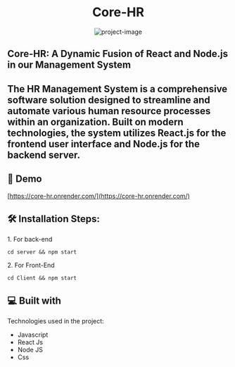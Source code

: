 <h1 align="center" id="title">Core-HR</h1>

<p align="center"><img src="https://socialify.git.ci/sachin2527/Core-HR/image?description=1&amp;descriptionEditable=Human%20Resource%20Management%20System%20built%20in%20React%20JS&amp;language=1&amp;name=1&amp;owner=1&amp;pattern=Floating%20Cogs&amp;theme=Light" alt="project-image"></p>

<h2> Core-HR: A Dynamic Fusion of React and Node.js in our Management System<h2/>
  <p> The HR Management System is a comprehensive software solution designed to streamline and automate various human resource processes within an organization. Built on modern technologies, the system utilizes React.js for the frontend user interface and Node.js for the backend server.</p>
<h2>🚀 Demo</h2>

[https://core-hr.onrender.com/](https://core-hr.onrender.com/)

<h2>🛠️ Installation Steps:</h2>

<p>1. For back-end</p>

```
cd server && npm start
```

<p>2. For Front-End</p>

```
cd Client && npm start 
```

  
  
<h2>💻 Built with</h2>

Technologies used in the project:

*   Javascript
*   React Js
*   Node JS
*   Css
